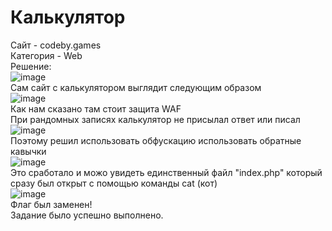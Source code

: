 # Калькулятор  
Сайт - codeby.games  
Категория - Web  
Решение:  
![image](https://github.com/QpilCapybaru/CTF/assets/162910881/411b6480-273f-447c-b848-af0f17529d35)  
Сам сайт с калькулятором выглядит следующим образом  
![image](https://github.com/QpilCapybaru/CTF/assets/162910881/d367a621-3e6d-40c2-944d-40c3f38d345c)  
Как нам сказано там стоит защита WAF  
При рандомных записях калькулятор не присылал ответ или писал  
![image](https://github.com/QpilCapybaru/CTF/assets/162910881/de30ac87-3d1a-4bbe-9896-27b51c608bf0)  
Поэтому решил использовать обфускацию использовать обратные кавычки  
![image](https://github.com/QpilCapybaru/CTF/assets/162910881/b8b04a57-43e3-4b5f-b859-6beee9096419)  
Это сработало и можо увидеть единственный файл "index.php" который сразу был открыт с помощью команды cat (кот)  
![image](https://github.com/QpilCapybaru/CTF/assets/162910881/f203f9fb-9ddf-4b3e-b2c7-a02a53a9db16)  
Флаг был заменен!  
Задание было успешно выполнено.
